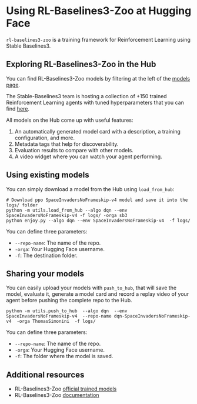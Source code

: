 # Using RL-Baselines3-Zoo at Hugging Face

`rl-baselines3-zoo` is a training framework for Reinforcement Learning using Stable Baselines3.

## Exploring RL-Baselines3-Zoo in the Hub

You can find RL-Baselines3-Zoo models by filtering at the left of the [models page](https://huggingface.co/models?library=stable-baselines3).

The Stable-Baselines3 team is hosting a collection of +150 trained Reinforcement Learning agents with tuned hyperparameters that you can find [here](https://huggingface.co/sb3).

All models on the Hub come up with useful features:
1. An automatically generated model card with a description, a training configuration, and more.
2. Metadata tags that help for discoverability.
3. Evaluation results to compare with other models.
4. A video widget where you can watch your agent performing.

## Using existing models
You can simply download a model from the Hub using `load_from_hub`:

```
# Download ppo SpaceInvadersNoFrameskip-v4 model and save it into the logs/ folder
python -m utils.load_from_hub --algo dqn --env SpaceInvadersNoFrameskip-v4 -f logs/ -orga sb3
python enjoy.py --algo dqn --env SpaceInvadersNoFrameskip-v4  -f logs/
```

You can define three parameters:
- `--repo-name`: The name of the repo.
- `-orga`: Your Hugging Face username.
- `-f`: The destination folder.

## Sharing your models
You can easily upload your models with `push_to_hub`, that will save the model, evaluate it, generate a model card and record a replay video of your agent before pushing the complete repo to the Hub.

```
python -m utils.push_to_hub  --algo dqn  --env SpaceInvadersNoFrameskip-v4  --repo-name dqn-SpaceInvadersNoFrameskip-v4  -orga ThomasSimonini  -f logs/
```

You can define three parameters:
- `--repo-name`: The name of the repo.
- `-orga`: Your Hugging Face username.
- `-f`: The folder where the model is saved.


## Additional resources

* RL-Baselines3-Zoo [official trained models](https://huggingface.co/sb3)
* RL-Baselines3-Zoo [documentation](https://github.com/DLR-RM/rl-baselines3-zoo)
